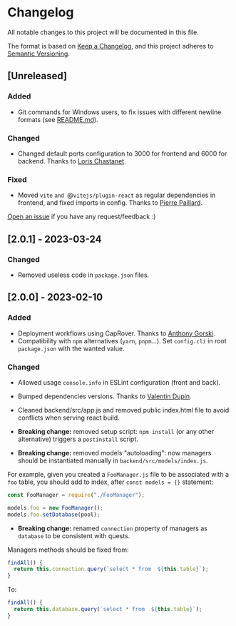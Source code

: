 # Changelog

All notable changes to this project will be documented in this file.

The format is based on [Keep a Changelog](https://keepachangelog.com/en/1.0.0/),
and this project adheres to [Semantic Versioning](https://semver.org/spec/v2.0.0.html).

## [Unreleased]

### Added

- Git commands for Windows users, to fix issues with different newline formats (see [README.md](README.md#windows-users)).

### Changed

- Changed default ports configuration to 3000 for frontend and 6000 for backend. Thanks to [Loris Chastanet](https://github.com/lchastanet).

### Fixed

- Moved `vite` `and `@`vitejs/plugin-react` as regular dependencies in frontend, and fixed imports in config. Thanks to [Pierre Paillard](https://github.com/PPaillard/).

[Open an issue](https://github.com/WildCodeSchool/js-template-fullstack/issues/new) if you have any request/feedback :)

## [2.0.1] - 2023-03-24

### Changed

- Removed useless code in `package.json` files.

## [2.0.0] - 2023-02-10

### Added

- Deployment workflows using CapRover. Thanks to [Anthony Gorski](https://github.com/GorskiAnthony).
- Compatibility with `npm` alternatives (`yarn`, `pnpm`...). Set `config.cli` in root `package.json` with the wanted value.

### Changed

- Allowed usage `console.info` in ESLint configuration (front and back).
- Bumped dependencies versions. Thanks to [Valentin Dupin](https://github.com/ydainna).
- Cleaned backend/src/app.js and removed public index.html file to avoid conflicts when serving react build.

- **Breaking change:** removed setup script: `npm install` (or any other alternative) triggers a `postinstall` script.

- **Breaking change:** removed models "autoloading": now managers should be instantiated manually in `backend/src/models/index.js`.

For example, given you created a `FooManager.js` file to be associated with a `foo` table,
you should add to index, after `const models = {}` statement:

```js
const FooManager = require("./FooManager");

models.foo = new FooManager();
models.foo.setDatabase(pool);
```

- **Breaking change:** renamed `connection` property of managers as `database` to be consistent with quests.

Managers methods should be fixed from:

```js
findAll() {
  return this.connection.query(`select * from  ${this.table}`);
}
```

To:

```js
findAll() {
  return this.database.query(`select * from  ${this.table}`);
}
```
